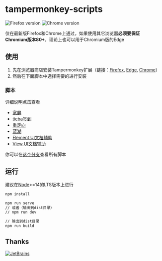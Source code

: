 # tampermonkey-scripts

<img src="https://img.shields.io/badge/Firefox-Latest-brightgreen?style=flat-square" alt="Firefox version"> <img src="https://img.shields.io/badge/Chrome-Latest-brightgreen?style=flat-square" alt="Chrome version">

仅在最新版Firefox和Chrome上通过，如果使用其它浏览器**必须要保证Chromium版本80+**，理论上也可以用于Chromium版的Edge

## 使用

1. 先在浏览器商店安装Tampermonkey扩展（链接：[Firefox](https://addons.mozilla.org/zh-CN/firefox/addon/tampermonkey/), [Edge](https://microsoftedge.microsoft.com/addons/detail/tampermonkey/iikmkjmpaadaobahmlepeloendndfphd), [Chrome](https://chrome.google.com/webstore/detail/tampermonkey/dhdgffkkebhmkfjojejmpbldmpobfkfo)）
2. 然后在下面脚本中选择需要的进行安装

### 脚本

详细说明点击查看

- [宽屏](https://greasyfork.org/zh-CN/scripts/411260-论坛文章页宽屏)
- [tieba签到](https://greasyfork.org/zh-CN/scripts/410874-百度贴吧签到)
- [重定向](https://greasyfork.org/zh-CN/scripts/416338-redirect-自动跳转到目标链接)
- [蓝湖](https://greasyfork.org/zh-CN/scripts/411030-蓝湖-lanhu)
- [Element UI文档辅助](https://greasyfork.org/zh-CN/scripts/418173-element-ui文档辅助)
- [View UI文档辅助](https://greasyfork.org/zh-CN/scripts/417770-view-ui文档辅助)

你可以在[这个分支](https://github.com/sakura-flutter/tampermonkey-scripts/tree/gh-pages)查看所有脚本

## 运行

建议在[Node](https://nodejs.org/en/)>=14的LTS版本上进行

```bash
npm install

npm run serve
// 或者（输出到dist目录）
// npm run dev

// 输出到dist目录
npm run build
```

## Thanks

[![JetBrains](https://avatars0.githubusercontent.com/u/878437)](https://www.jetbrains.com/?from=tampermonkey-scripts)
